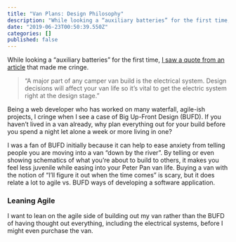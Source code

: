 ```yaml
---
title: "Van Plans: Design Philosophy"
description: "While looking a “auxiliary batteries” for the first time, I saw a quote from an article that made me cringe."
date: "2019-06-23T00:50:39.550Z"
categories: []
published: false
---
```


While looking a “auxiliary batteries” for the first time, [I saw a quote from an article](http://mowgli-adventures.com/camper-van-electrics-explained/) that made me cringe.

> “A major part of any camper van build is the electrical system. Design decisions will affect your van life so it’s vital to get the electric system right at the design stage.”

Being a web developer who has worked on many waterfall, agile-ish projects, I cringe when I see a case of Big Up-Front Design (BUFD). If you haven’t lived in a van already, why plan everything out for your build before you spend a night let alone a week or more living in one?

I was a fan of BUFD initially because it can help to ease anxiety from telling people you are moving into a van “down by the river”. By telling or even showing schematics of what you’re about to build to others, it makes you feel less juvenile while easing into your Peter Pan van life. Buying a van with the notion of “I’ll figure it out when the time comes” is scary, but it does relate a lot to agile vs. BUFD ways of developing a software application. 

### Leaning Agile

I want to lean on the agile side of building out my van rather than the BUFD of having thought out everything, including the electrical systems, before I might even purchase the van.
